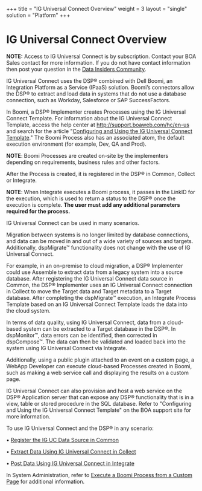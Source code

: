 +++
title = "IG Universal Connect Overview"
weight = 3
layout = "single"
solution = "Platform"
+++

# IG Universal Connect Overview

**NOTE:** Access to IG Universal Connect is by subscription. Contact
your BOA Sales contact for more information. If you do not have contact
information then post your question in the [Data Insiders
Community](../../Data%20Insiders%20Community).

IG Universal Connect uses the DSP® combined with Dell Boomi, an
Integration Platform as a Service (IPaaS) solution. Boomi’s connectors
allow the DSP® to extract and load data in systems that do not use a
database connection, such as Workday, Salesforce or SAP SuccessFactors.

In Boomi, a DSP® Implementer creates Processes using the IG Universal
Connect Template. For information about the IG Universal Connect
Template, access the help center at <http://support.boaweb.com/hc/en-us>
and search for the article "[Configuring and Using the IG Universal
Connect
Template](https://support.boaweb.com/hc/en-us/articles/115011370988-Configuring-and-Using-the-IG-Universal-Connect-Template)."
The Boomi Process also has an associated atom, the default execution
environment (for example, Dev, QA and Prod).

**NOTE**: Boomi Processes are created on-site by the implementers
depending on requirements, business rules and other factors.

After the Process is created, it is registered in the DSP® in Common,
Collect or Integrate.

**NOTE**: When Integrate executes a Boomi process, it passes in the
LinkID for the execution, which is used to return a status to the DSP®
once the execution is complete. **The user must add any additional
parameters required for the process.**

IG Universal Connect can be used in many scenarios.

Migration between systems is no longer limited by database connections,
and data can be moved in and out of a wide variety of sources and
targets. Additionally, dspMigrate™ functionality does not change with
the use of IG Universal Connect.

For example, in an on–premise to cloud migration, a DSP® Implementer
could use Assemble to extract data from a legacy system into a source
database. After registering the IG Universal Connect data source in
Common, the DSP® Implementer uses an IG Universal Connect connection in
Collect to move the Target data and Target metadata to a Target
database. After completing the dspMigrate™ execution, an Integrate
Process Template based on an IG Universal Connect Template loads the
data into the cloud system.

In terms of data quality, using IG Universal Connect, data from a
cloud-based system can be extracted to a Target database in the DSP®. In
dspMonitor™, data errors can be identified, then corrected in
dspCompose™. The data can then be validated and loaded back into the
system using IG Universal Connect via Integrate.

Additionally, using a public plugin attached to an event on a custom
page, a WebApp Developer can execute cloud-based Processes created in
Boomi, such as making a web service call and displaying the results on a
custom page.

IG Universal Connect can also provision and host a web service on the
DSP® Application server that can expose any DSP® functionality that is
in a view, table or stored procedure in the SQL database. Refer to
"Configuring and Using the IG Universal Connect Template" on the BOA
support site for more information.

To use IG Universal Connect and the DSP® in any scenario:

• [Register the IG UC Data Source in
Common](../Common/Use_Cases/Register_a_Data_Source_in_Common)

• [Extract Data Using IG Universal Connect in
Collect](Extract%20Data%20using%20IG%20Universal%20Connect%20in%20Collect)

• [Post Data Using IG Universal Connect in
Integrate](Post%20Data%20Using%20IG%20Universal%20Connect%20Overview)

In System Administration, refer to [Execute a Boomi Process from a
Custom
Page](../WebApp_Dev/Execute%20a%20Boomi%20Process%20From%20a%20Custom%20Page)
for additional information.
